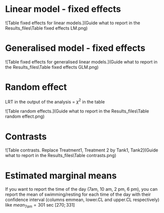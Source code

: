 # Linear model - fixed effects

![Table fixed effects for linear models.](Guide what to report in the Results_files\Table fixed effects LM.png)

# Generalised model - fixed effects

![Table fixed effects for generalised linear models.](Guide what to report in the Results_files\Table fixed effects GLM.png)

# Random effect

LRT in the output of the analysis = $\chi^2$ in the table

![Table random effects.](Guide what to report in the Results_files\Table random effect.png)

# Contrasts

![Table contrasts. Replace Treatment1, Treatment 2 by Tank1, Tank2](Guide what to report in the Results_files\Table contrasts.png)

# Estimated marginal means
 
If you want to report the time of the day (7am, 10 am, 2 pm, 6 pm), you can report the mean of swimming/resting for each time of the day with their confidence interval (columns emmean, lower.CL and upper.CL respectively) like $mean_{7am} = 301 \text{ sec }[270; 331]$

